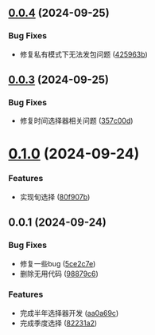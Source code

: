 

## [0.0.4](https://github.com/mypandora/elelment-datepicker/compare/v0.0.3...v0.0.4) (2024-09-25)


### Bug Fixes

* 修复私有模式下无法发包问题 ([425963b](https://github.com/mypandora/elelment-datepicker/commit/425963b124f052485f7b8d3e58d17791d305a7e3))

## [0.0.3](https://github.com/mypandora/elelment-datepicker/compare/v0.0.2...v0.0.3) (2024-09-25)


### Bug Fixes

* 修复时间选择器相关问题 ([357c00d](https://github.com/mypandora/elelment-datepicker/commit/357c00d04436191a3fb836e86de2be962517c4f9))

# [0.1.0](https://github.com/mypandora/elelment-datepicker/compare/v0.0.1...v0.1.0) (2024-09-24)


### Features

* 实现旬选择 ([80f907b](https://github.com/mypandora/elelment-datepicker/commit/80f907b1fe02cbc83becbee651dcf5678eb4af72))

## 0.0.1 (2024-09-24)


### Bug Fixes

* 修复一些bug ([5ce2c7e](https://github.com/mypandora/elelment-datepicker/commit/5ce2c7eec326a7ed4dc02f91662e06dd9ddf499d))
* 删除无用代码 ([98879c6](https://github.com/mypandora/elelment-datepicker/commit/98879c6c3bf4cc53abcbf9738e4076d5fbf05f3e))


### Features

* 完成半年选择器开发 ([aa0a69c](https://github.com/mypandora/elelment-datepicker/commit/aa0a69c5d95832a94b876de98c1dce71d44454ce))
* 完成季度选择 ([82231a2](https://github.com/mypandora/elelment-datepicker/commit/82231a267fa7fed35622b18be97c7b045dd94888))
